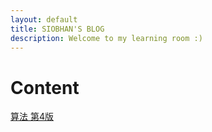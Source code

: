 ```yaml
---
layout: default
title: SIOBHAN'S BLOG
description: Welcome to my learning room :)
---
```


# **Content**

[算法 第4版](./algorithm_4th_edition.html)

